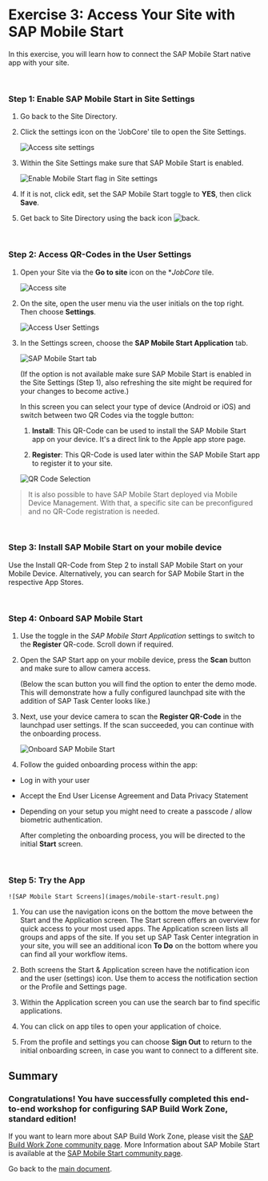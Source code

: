 # Exercise 3: Access Your Site with SAP Mobile Start

In this exercise, you will learn how to connect the SAP Mobile Start native app with your site. 

<br>

### Step 1: Enable SAP Mobile Start in Site Settings


1.  Go back to the Site Directory. 

3.  Click the settings icon on the 'JobCore' tile to open the Site Settings.

    ![Access site settings](images/1-edit-site.png)

2.  Within the Site Settings make sure that SAP Mobile Start is enabled.

    ![Enable Mobile Start flag in Site settings](images/2-mobile-start-yes.png)

3.  If it is not, click edit, set the SAP Mobile Start toggle to **YES**, then click **Save**.

4. Get back to Site Directory using the back icon ![back](images/3-back.png).

<br>

### Step 2: Access QR-Codes in the User Settings

1.  Open your Site via the **Go to site** icon on the **JobCore* tile.

    ![Access site](images/4-go-to-site.png)

2.  On the site, open the user menu via the user initials on the top right. Then choose **Settings**.

    ![Access User Settings](images/5-settings.png)

3.  In the Settings screen, choose the **SAP Mobile Start Application** tab.

    ![SAP Mobile Start tab](images/6-sap-mobile-start.png)

    (If the option is not available make sure SAP Mobile Start is enabled in the Site Settings (Step 1), also refreshing the site might be required for your changes to become active.)

    In this screen you can select your type of device (Android or iOS) and switch between two QR Codes via the toggle button:

      1. **Install**:
      This QR-Code can be used to install the SAP Mobile Start app on your device. It's a direct link to the Apple app store page.

      2. **Register**:
      This QR-Code is used later within the SAP Mobile Start app to register it to your site.

    ![QR Code Selection](images/7-qr-codes.png)

>It is also possible to have SAP Mobile Start deployed via Mobile Device Management. With that, a specific site can be preconfigured and no QR-Code registration is needed.

<br>

### Step 3: Install SAP Mobile Start on your mobile device

Use the Install QR-Code from Step 2 to install SAP Mobile Start on your Mobile Device. Alternatively, you can search for SAP Mobile Start in the respective App Stores.

<br>

### Step 4: Onboard SAP Mobile Start

1.	Use the toggle in the *SAP Mobile Start Application* settings to switch to the **Register** QR-code. Scroll down if required.

2. Open the SAP Start app on your mobile device, press the **Scan** button and make sure to allow camera access.

    (Below the scan button you will find the option to enter the demo mode. This will demonstrate how a fully configured launchpad site with the addition of SAP Task Center looks like.)

2.	Next, use your device camera to scan the **Register QR-Code** in the launchpad user settings. If the scan succeeded, you can continue with the onboarding process.

    ![Onboard SAP Mobile Start](images/mobile-start-onboarding.png)

3.  Follow the guided onboarding process within the app:

  - Log in with your user

  - Accept the End User License Agreement and Data Privacy Statement

  -	Depending on your setup you might need to create a passcode / allow biometric authentication.


    After completing the onboarding process, you will be directed to the initial **Start** screen.

<br>

### Step 5: Try the App


    ![SAP Mobile Start Screens](images/mobile-start-result.png)

1.	You can use the navigation icons on the bottom the move between the Start and the Application screen. The Start screen offers an overview for quick access to your most used apps. The Application screen lists all groups and apps of the site. If you set up SAP Task Center integration in your site, you will see an additional icon **To Do** on the bottom where you can find all your workflow items.

2.  Both screens the Start & Application screen have the notification icon and the user (settings) icon. Use them to access the notification section or the Profile and Settings page.

3.  Within the Application screen you can use the search bar to find specific applications.

4.  You can click on app tiles to open your application of choice.

5.	From the profile and settings you can choose **Sign Out** to return to the initial onboarding screen, in case you want to connect to a different site.




## Summary

### Congratulations! You have successfully completed this end-to-end workshop for configuring SAP Build Work Zone, standard edition!

If you want to learn more about SAP Build Work Zone, please visit the [SAP Build Work Zone community page](https://community.sap.com/topics/mobile-experience/start). More Information about SAP Mobile Start is available at the [SAP Mobile Start community page](https://community.sap.com/topics/mobile-experience/start).

Go back to the [main document](../../README.md).
